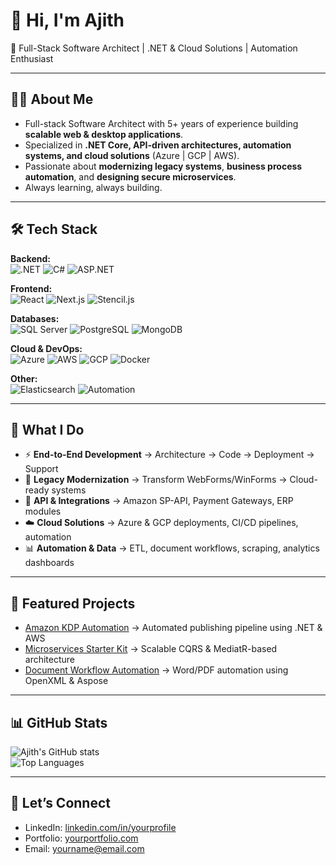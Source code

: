 # 👋 Hi, I'm Ajith  
🚀 Full-Stack Software Architect | .NET & Cloud Solutions | Automation Enthusiast  

---

## 👨‍💻 About Me
- Full-stack Software Architect with 5+ years of experience building **scalable web & desktop applications**.  
- Specialized in **.NET Core, API-driven architectures, automation systems, and cloud solutions** (Azure | GCP | AWS).  
- Passionate about **modernizing legacy systems**, **business process automation**, and **designing secure microservices**.  
- Always learning, always building.  

---

## 🛠️ Tech Stack  

**Backend:**  
![.NET](https://img.shields.io/badge/-.NET%20Core-blue?logo=dotnet) 
![C#](https://img.shields.io/badge/-C%23-blue?logo=csharp) 
![ASP.NET](https://img.shields.io/badge/-ASP.NET-green)  

**Frontend:**  
![React](https://img.shields.io/badge/-React-blue?logo=react) 
![Next.js](https://img.shields.io/badge/-Next.js-black?logo=nextdotjs) 
![Stencil.js](https://img.shields.io/badge/-Stencil.js-lightgrey)  

**Databases:**  
![SQL Server](https://img.shields.io/badge/-SQL%20Server-red?logo=microsoftsqlserver) 
![PostgreSQL](https://img.shields.io/badge/-PostgreSQL-blue?logo=postgresql) 
![MongoDB](https://img.shields.io/badge/-MongoDB-green?logo=mongodb)  

**Cloud & DevOps:**  
![Azure](https://img.shields.io/badge/-Azure-blue?logo=microsoftazure) 
![AWS](https://img.shields.io/badge/-AWS-orange?logo=amazonaws) 
![GCP](https://img.shields.io/badge/-GCP-yellow?logo=googlecloud) 
![Docker](https://img.shields.io/badge/-Docker-blue?logo=docker)  

**Other:**  
![Elasticsearch](https://img.shields.io/badge/-Elasticsearch-black?logo=elasticsearch) 
![Automation](https://img.shields.io/badge/-Automation-purple)  

---

## 🚀 What I Do
- ⚡ **End-to-End Development** → Architecture → Code → Deployment → Support  
- 🔄 **Legacy Modernization** → Transform WebForms/WinForms → Cloud-ready systems  
- 🔗 **API & Integrations** → Amazon SP-API, Payment Gateways, ERP modules  
- ☁️ **Cloud Solutions** → Azure & GCP deployments, CI/CD pipelines, automation  
- 📊 **Automation & Data** → ETL, document workflows, scraping, analytics dashboards  

---

## 📌 Featured Projects
- [Amazon KDP Automation](https://github.com/your-repo) → Automated publishing pipeline using .NET & AWS  
- [Microservices Starter Kit](https://github.com/your-repo) → Scalable CQRS & MediatR-based architecture  
- [Document Workflow Automation](https://github.com/your-repo) → Word/PDF automation using OpenXML & Aspose  

---

## 📊 GitHub Stats  
![Ajith's GitHub stats](https://github-readme-stats.vercel.app/api?username=ajithhh&show_icons=true&theme=radical)  
![Top Languages](https://github-readme-stats.vercel.app/api/top-langs/?username=ajithhh&layout=compact&theme=radical)  

---

## 🤝 Let’s Connect  
- LinkedIn: [linkedin.com/in/yourprofile](https://linkedin.com/in/ajit)  
- Portfolio: [yourportfolio.com](https://yourportfolio.com)  
- Email: yourname@email.com  
